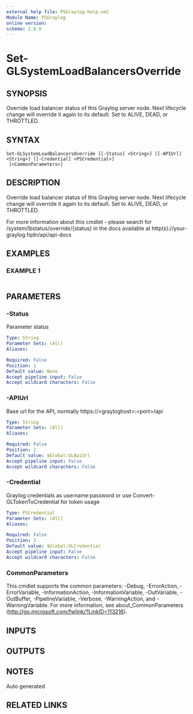 ```yaml
---
external help file: PSGraylog-help.xml
Module Name: PSGraylog
online version:
schema: 2.0.0
---
```


# Set-GLSystemLoadBalancersOverride

## SYNOPSIS
Override load balancer status of this Graylog server node.
Next lifecycle change will override it again to its default.
Set to ALIVE, DEAD, or THROTTLED.

## SYNTAX

```
Set-GLSystemLoadBalancersOverride [[-Status] <String>] [[-APIUrl] <String>] [[-Credential] <PSCredential>]
 [<CommonParameters>]
```

## DESCRIPTION
Override load balancer status of this Graylog server node.
Next lifecycle change will override it again to its default.
Set to ALIVE, DEAD, or THROTTLED.


For more information about this cmdlet - please search for /system/lbstatus/override/{status} in the docs available at http(s)://your-graylog.fqdn/api/api-docs

## EXAMPLES

### EXAMPLE 1
```

```

## PARAMETERS

### -Status
Parameter status

```yaml
Type: String
Parameter Sets: (All)
Aliases:

Required: False
Position: 1
Default value: None
Accept pipeline input: False
Accept wildcard characters: False
```

### -APIUrl
Base url for the API, normally https://\<grayloghost\>:\<port\>/api

```yaml
Type: String
Parameter Sets: (All)
Aliases:

Required: False
Position: 2
Default value: $Global:GLApiUrl
Accept pipeline input: False
Accept wildcard characters: False
```

### -Credential
Graylog credentials as username:password or use Convert-GLTokenToCredential for token usage

```yaml
Type: PSCredential
Parameter Sets: (All)
Aliases:

Required: False
Position: 3
Default value: $Global:GLCredential
Accept pipeline input: False
Accept wildcard characters: False
```

### CommonParameters
This cmdlet supports the common parameters: -Debug, -ErrorAction, -ErrorVariable, -InformationAction, -InformationVariable, -OutVariable, -OutBuffer, -PipelineVariable, -Verbose, -WarningAction, and -WarningVariable.
For more information, see about_CommonParameters (http://go.microsoft.com/fwlink/?LinkID=113216).

## INPUTS

## OUTPUTS

## NOTES
Auto generated

## RELATED LINKS

